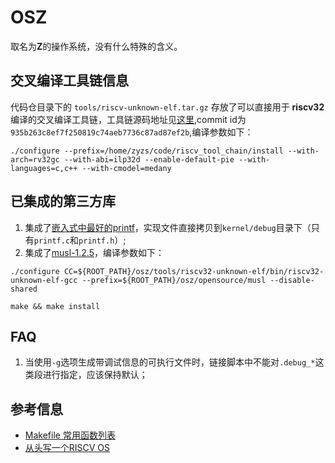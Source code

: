 # OSZ

取名为**Z**的操作系统，没有什么特殊的含义。

## 交叉编译工具链信息

代码仓目录下的 `tools/riscv-unknown-elf.tar.gz` 存放了可以直接用于 **riscv32** 编译的交叉编译工具链，工具链源码地址见[这里](https://github.com/riscv-collab/riscv-gnu-toolchain),commit id为`935b263c8ef7f250819c74aeb7736c87ad87ef2b`,编译参数如下：

```shell
./configure --prefix=/home/zyzs/code/riscv_tool_chain/install --with-arch=rv32gc --with-abi=ilp32d --enable-default-pie --with-languages=c,c++ --with-cmodel=medany
```

## 已集成的第三方库

1. 集成了[嵌入式中最好的printf](https://github.com/mpaland/printf)，实现文件直接拷贝到`kernel/debug`目录下（只有`printf.c`和`printf.h`）;
2. 集成了[musl-1.2.5](https://github.com/chenyuxiangg/musl)，编译参数如下：
```shell
./configure CC=${ROOT_PATH}/osz/tools/riscv32-unknown-elf/bin/riscv32-unknown-elf-gcc --prefix=${ROOT_PATH}/osz/opensource/musl --disable-shared

make && make install
```

## FAQ

1. 当使用`-g`选项生成带调试信息的可执行文件时，链接脚本中不能对`.debug_*`这类段进行指定，应该保持默认；

## 参考信息

* [Makefile 常用函数列表](https://github.com/marmotedu/geekbang-go/blob/master/makefile/Makefile%E5%B8%B8%E7%94%A8%E5%87%BD%E6%95%B0%E5%88%97%E8%A1%A8.md)
* [从头写一个RISCV OS](https://github.com/plctlab/riscv-operating-system-mooc)